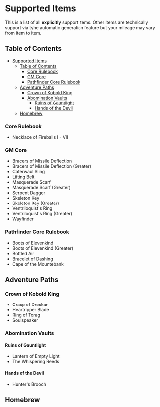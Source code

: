 # Supported Items
This is a list of all **explicitly** support items. Other items are technically support via tyhe automatic generation feature but your mileage may vary from item to item.
## Table of Contents
- [Supported Items](#supported-items)
  - [Table of Contents](#table-of-contents)
    - [Core Rulebook](#core-rulebook)
    - [GM Core](#gm-core)
    - [Pathfinder Core Rulebook](#pathfinder-core-rulebook)
  - [Adventure Paths](#adventure-paths)
    - [Crown of Kobold King](#crown-of-kobold-king)
    - [Abomination Vaults](#abomination-vaults)
      - [Ruins of Gauntlight](#ruins-of-gauntlight)
      - [Hands of the Devil](#hands-of-the-devil)
  - [Homebrew](#homebrew)

### Core Rulebook
- Necklace of Fireballs I - VII
### GM Core
- Bracers of Missile Deflection
- Bracers of Missile Deflection (Greater)
- Caterwaul Sling
- Lifting Belt
- Masquerade Scarf
- Masquerade Scarf (Greater)
- Serpent Dagger
- Skeleton Key
- Skeleton Key (Greater)
- Ventriloquist's Ring
- Ventriloquist's Ring (Greater)
- Wayfinder
### Pathfinder Core Rulebook
- Boots of Elevenkind
- Boots of Elevenkind (Greater)
- Bottled Air
- Bracelet of Dashing
- Cape of the Mountebank

## Adventure Paths
### Crown of Kobold King
- Grasp of Droskar
- Heartripper Blade
- Ring of Torag
- Soulspeaker
### Abomination Vaults
#### Ruins of Gauntlight
- Lantern of Empty Light
- The Whispering Reeds
#### Hands of the Devil
- Hunter's Brooch

## Homebrew

